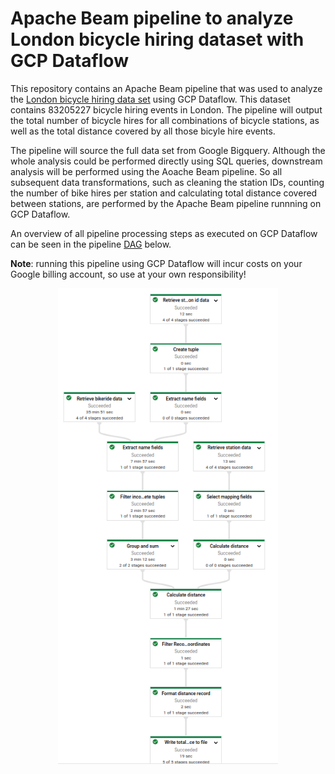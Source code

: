 # Apache Beam pipeline to analyze London bicycle hiring dataset with GCP Dataflow

This repository contains an Apache Beam pipeline that was used to analyze the [London bicycle hiring data set](https://console.cloud.google.com/marketplace/product/greater-london-authority/london-bicycles) using GCP Dataflow. This dataset contains 83205227 bicycle hiring events in London. The pipeline will output the total number of bicycle hires for all combinations of bicycle stations, as well as the total distance covered by all those bicyle hire events.

The pipeline will source the full data set from Google Bigquery. Although the whole analysis could be performed directly using SQL queries, downstream analysis will be performed using the Aoache Beam pipeline. So all subsequent data transformations, such as cleaning the station IDs, counting the number of bike hires per station and calculating total distance covered between stations, are performed by the Apache Beam pipeline runnning on GCP Dataflow.

An overview of all pipeline processing steps as executed on GCP Dataflow can be seen in the pipeline [DAG](https://en.wikipedia.org/wiki/Directed_acyclic_graph) below.

**Note**: running this pipeline using GCP Dataflow will incur costs on your Google billing account, so use at your own responsibility!

<p align="center">
  <img src="img/pipeline_dag.png" alt="Apache Beam pipeline to analyze London bicyle sharing data set" style="height: 70%; width:70%;"/>
</p>
